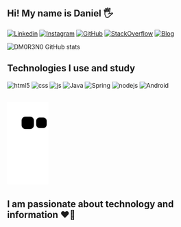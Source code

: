## Hi! My name is Daniel 🖐️

[![Linkedin](https://img.shields.io/badge/LinkedIn-0077B5?style=for-the-badge&logo=linkedin&logoColor=white)](https://www.linkedin.com/in/daniel-francisco-moreno-4b2133145/)
[![Instagram](https://img.shields.io/badge/Instagram-E4405F?style=for-the-badge&logo=instagram&logoColor=white)](https://www.instagram.com/dani.fm.dani/)
[![GitHub](https://img.shields.io/badge/GitHub-100000?style=for-the-badge&logo=github&logoColor=white)](https://github.com/DM0R3N0)
[![StackOverflow](https://img.shields.io/badge/Stack_Overflow-FE7A16?style=for-the-badge&logo=stack-overflow&logoColor=white)](https://pt.stackoverflow.com/users/259704/dm0r3n0)
[![Blog](https://img.shields.io/website?label=Dannes.com.br&style=for-the-badge&url=https://www.dannes.com.br/)](https://www.dannes.com.br)



![DM0R3N0 GitHub stats](https://github-readme-stats.vercel.app/api?username=DM0R3N0&show_icons=true&theme=dracula&count_private=true)

## Technologies I use and study

<div style="display: inline_block">
  <img align="center" alt="html5" src="https://img.shields.io/badge/HTML5-E34F26?style=for-the-badge&logo=html5&logoColor=white" />
  <img align="center" alt="css" src="https://img.shields.io/badge/CSS3-1572B6?style=for-the-badge&logo=css3&logoColor=white" />
  <img align="center" alt="js" src="https://img.shields.io/badge/JavaScript-F7DF1E?style=for-the-badge&logo=javascript&logoColor=black" />
  <img align="center" alt="Java" src="https://img.shields.io/badge/Java-ED8B00?style=for-the-badge&logo=java&logoColor=white" />
  <img align="center" alt="Spring" src="https://img.shields.io/badge/Spring-6DB33F?style=for-the-badge&logo=spring&logoColor=white" />
  <img align="center" alt="nodejs" src="https://img.shields.io/badge/Node.js-43853D?style=for-the-badge&logo=node.js&logoColor=white" />
  <img align="center" alt="Android" src="https://img.shields.io/badge/Android-3DDC84?style=for-the-badge&logo=android&logoColor=white" />
  
</div><br/>

![Snake animation](https://github.com/DM0R3N0/DM0R3N0/blob/output/github-contribution-grid-snake.svg)

## I am passionate about technology and information ❤️‍🔥

